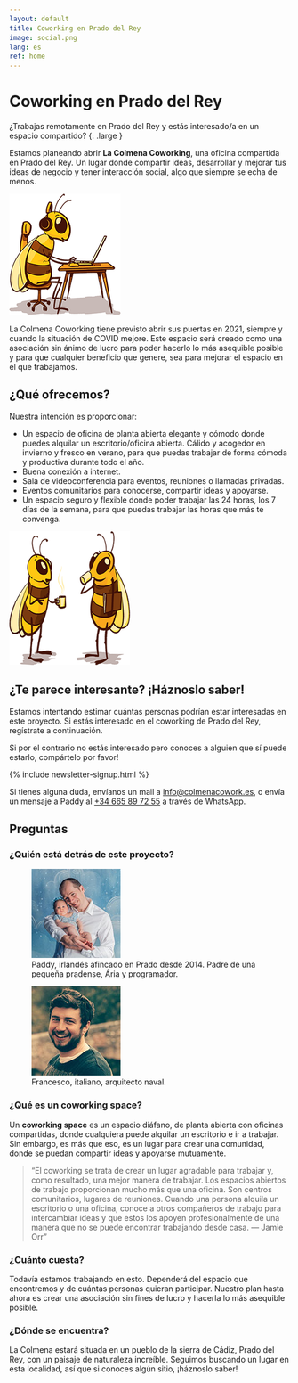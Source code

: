 ```yaml
---
layout: default
title: Coworking en Prado del Rey
image: social.png
lang: es
ref: home
---
```


<h1 class="main-heading">Coworking <span class="prado"><span class="en">en</span> Prado del Rey</span></h1>

¿Trabajas remotamente en Prado del Rey y estás interesado/a
en un espacio compartido?
{: .large }

Estamos planeando abrir **La Colmena Coworking**, una oficina compartida en
Prado del Rey. Un lugar donde compartir ideas, desarrollar y mejorar tus
ideas de negocio y tener interacción social, algo que siempre se
echa de menos.

<img
  class="bee-sitting"
  src="/assets/images/bee-sitting.png"
  srcset="/assets/images/bee-sitting@2x.png 2x"
  alt="Una ilustración de una abeja sentado trabajando con un portatíl"
  height="217"
  width="200"
  loading="lazy"
/>

La Colmena Coworking tiene previsto abrir sus puertas en 2021, siempre y cuando la situación de COVID mejore. Este espacio será creado como
una asociación sin ánimo de lucro para poder hacerlo lo más asequible
posible y para que cualquier beneficio que genere, sea para mejorar el
espacio en el que trabajamos.

## ¿Qué ofrecemos?

Nuestra intención es proporcionar:

- Un espacio de oficina de planta abierta elegante y cómodo donde
  puedes alquilar un escritorio/oficina abierta. Cálido y acogedor en
  invierno y fresco en verano, para que puedas trabajar de forma
  cómoda y productiva durante todo el año.
- Buena conexión a internet.
- Sala de videoconferencia para eventos, reuniones o llamadas
  privadas.
- Eventos comunitarios para conocerse, compartir ideas y apoyarse.
- Un espacio seguro y flexible donde poder trabajar las 24 horas, los
  7 días de la semana, para que puedas trabajar las horas que más te
  convenga.

<img
  class="bees-talking"
  src="/assets/images/bees-talking.png"
  srcset="/assets/images/bees-talking@2x.png 2x"
  alt="Una ilustración de dos abejas charlando con un cafe"
  height="240"
  width="217"
  loading="lazy"
/>

## ¿Te parece interesante? ¡Háznoslo saber!

Estamos intentando estimar cuántas personas podrían estar interesadas
en este proyecto. Si estás interesado en el coworking de Prado del Rey,
regístrate a continuación.

Si por el contrario no estás interesado pero
conoces a alguien que sí puede estarlo, compártelo por favor!

{% include newsletter-signup.html %}

Si tienes alguna duda, envíanos un mail a <a href="mailto:info@colmenacowork.es">info@colmenacowork.es</a>, o
envía un mensaje a Paddy al <a href="https://api.whatsapp.com/send?phone=34665897255">+34 665 89 72 55</a> a través de WhatsApp.

## Preguntas

### ¿Quién está detrás de este proyecto?

<div class="bio-grid">
  <figure class="bio-figure">
    <img
      src="/assets/images/paddy.jpg"
      srcset="/assets/images/paddy@2x.jpg 2x"
      alt="Foto de Paddy y su hija, Ária"
      height="160"
      width="160"
      loading="lazy"
    />
    <figcaption>Paddy, irlandés afincado en Prado desde 2014. Padre de una pequeña
  pradense, Ária y programador.</figcaption>
  </figure>

  <figure class="bio-figure">
    <img
      src="/assets/images/francesco.jpg"
      srcset="/assets/images/francesco@2x.jpg 2x"
      alt="Foto de Francesco"
      height="160"
      width="160"
      loading="lazy"
    />
    <figcaption>Francesco, italiano, arquitecto naval.</figcaption>
  </figure>
</div>

### ¿Qué es un coworking space?

Un **coworking space** es un espacio diáfano, de planta abierta con oficinas
compartidas, donde cualquiera puede alquilar un escritorio e ir a trabajar.
Sin embargo, es más que eso, es un lugar para crear una comunidad,
donde se puedan compartir ideas y apoyarse mutuamente.

> “El coworking se trata de crear un lugar agradable para trabajar y, como
> resultado, una mejor manera de trabajar. Los espacios abiertos de trabajo
> proporcionan mucho más que una oficina. Son centros comunitarios,
> lugares de reuniones. Cuando una persona alquila un escritorio o una
> oficina, conoce a otros compañeros de trabajo para intercambiar ideas y
> que estos los apoyen profesionalmente de una manera que no se puede
> encontrar trabajando desde casa. &mdash; Jamie Orr”

### ¿Cuánto cuesta?

Todavía estamos trabajando en esto. Dependerá del espacio que
encontremos y de cuántas personas quieran participar. Nuestro plan
hasta ahora es crear una asociación sin fines de lucro y hacerla lo más
asequible posible.

### ¿Dónde se encuentra?

La Colmena estará situada en un pueblo de la sierra de Cádiz, Prado del
Rey, con un paisaje de naturaleza increíble. Seguimos buscando un
lugar en esta localidad, así que si conoces algún sitio, ¡háznoslo saber!
